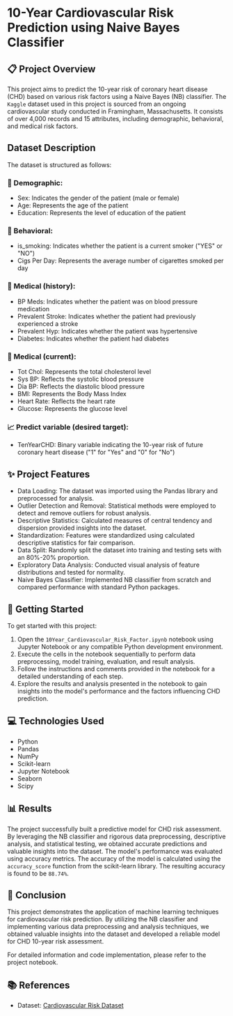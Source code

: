 # 10-Year Cardiovascular Risk Prediction using Naive Bayes Classifier

## 📋 Project Overview
This project aims to predict the 10-year risk of coronary heart disease (CHD) based on various risk factors using a Naive Bayes (NB) classifier. The `Kaggle` dataset used in this project is sourced from an ongoing cardiovascular study conducted in Framingham, Massachusetts. It consists of over 4,000 records and 15 attributes, including demographic, behavioral, and medical risk factors.

## Dataset Description
The dataset is structured as follows:

### :busts_in_silhouette: Demographic:
- Sex: Indicates the gender of the patient (male or female)
- Age: Represents the age of the patient
- Education: Represents the level of education of the patient

### :walking: Behavioral:
- is_smoking: Indicates whether the patient is a current smoker ("YES" or "NO")
- Cigs Per Day: Represents the average number of cigarettes smoked per day

### :hospital: Medical (history):
- BP Meds: Indicates whether the patient was on blood pressure medication
- Prevalent Stroke: Indicates whether the patient had previously experienced a stroke
- Prevalent Hyp: Indicates whether the patient was hypertensive
- Diabetes: Indicates whether the patient had diabetes

### :pill: Medical (current):
- Tot Chol: Represents the total cholesterol level
- Sys BP: Reflects the systolic blood pressure
- Dia BP: Reflects the diastolic blood pressure
- BMI: Represents the Body Mass Index
- Heart Rate: Reflects the heart rate
- Glucose: Represents the glucose level

### :chart_with_upwards_trend: Predict variable (desired target):
- TenYearCHD: Binary variable indicating the 10-year risk of future coronary heart disease ("1" for "Yes" and "0" for "No")




## :sparkles: Project Features
- Data Loading: The dataset was imported using the Pandas library and preprocessed for analysis.
- Outlier Detection and Removal: Statistical methods were employed to detect and remove outliers for robust analysis.
- Descriptive Statistics: Calculated measures of central tendency and dispersion provided insights into the dataset.
- Standardization: Features were standardized using calculated descriptive statistics for fair comparison.
- Data Split: Randomly split the dataset into training and testing sets with an 80%-20% proportion.
- Exploratory Data Analysis: Conducted visual analysis of feature distributions and tested for normality.
- Naive Bayes Classifier: Implemented NB classifier from scratch and compared performance with standard Python packages.


## :rocket: Getting Started
To get started with this project:
1. Open the `10Year_Cardiovascular_Risk_Factor.ipynb` notebook using Jupyter Notebook or any compatible Python development environment.
2. Execute the cells in the notebook sequentially to perform data preprocessing, model training, evaluation, and result analysis.
3. Follow the instructions and comments provided in the notebook for a detailed understanding of each step.
4. Explore the results and analysis presented in the notebook to gain insights into the model's performance and the factors influencing CHD prediction.

## :computer: Technologies Used
- Python
- Pandas
- NumPy
- Scikit-learn
- Jupyter Notebook
- Seaborn
- Scipy

## 📊 Results
The project successfully built a predictive model for CHD risk assessment. By leveraging the NB classifier and rigorous data preprocessing, descriptive analysis, and statistical testing, we obtained accurate predictions and valuable insights into the dataset. The model's performance was evaluated using accuracy metrics. The accuracy of the model is calculated using the `accuracy_score` function from the scikit-learn library. The resulting accuracy is found to be `88.74%`.

## :checkered_flag: Conclusion
This project demonstrates the application of machine learning techniques for cardiovascular risk prediction. By utilizing the NB classifier and implementing various data preprocessing and analysis techniques, we obtained valuable insights into the dataset and developed a reliable model for CHD 10-year risk assessment.

For detailed information and code implementation, please refer to the project notebook.

## :books: References
- Dataset: [Cardiovascular Risk Dataset](https://www.kaggle.com/datasets/mamta1999/cardiovascular-risk-data)
